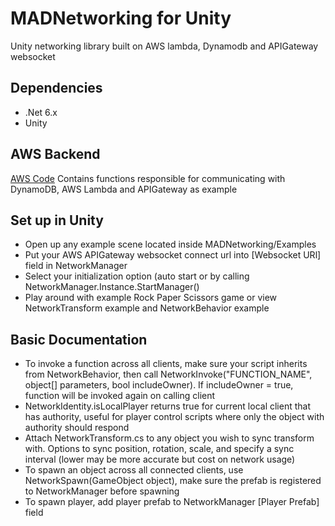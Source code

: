 # MADNetworking for Unity
Unity networking library built on AWS lambda, Dynamodb and APIGateway websocket

## Dependencies
- .Net 6.x
- Unity

## AWS Backend
[AWS Code](https://github.com/MadkevOP7/MADNetworking/tree/main/MADNetworking.AWS)
Contains functions responsible for communicating with DynamoDB, AWS Lambda and APIGateway as example

## Set up in Unity
- Open up any example scene located inside MADNetworking/Examples
- Put your AWS APIGateway websocket connect url into [Websocket URl] field in NetworkManager
- Select your initialization option (auto start or by calling NetworkManager.Instance.StartManager()
- Play around with example Rock Paper Scissors game or view NetworkTransform example and NetworkBehavior example

## Basic Documentation
- To invoke a function across all clients, make sure your script inherits from NetworkBehavior, then call NetworkInvoke("FUNCTION_NAME", object[] parameters, bool includeOwner). If includeOwner = true, function will be invoked again on calling client
- NetworkIdentity.isLocalPlayer returns true for current local client that has authority, useful for player control scripts where only the object with authority should respond
- Attach NetworkTransform.cs to any object you wish to sync transform with. Options to sync position, rotation, scale, and specify a sync interval (lower may be more accurate but cost on network usage)
- To spawn an object across all connected clients, use NetworkSpawn(GameObject object), make sure the prefab is registered to NetworkManager before spawning
- To spawn player, add player prefab to NetworkManager [Player Prefab] field

